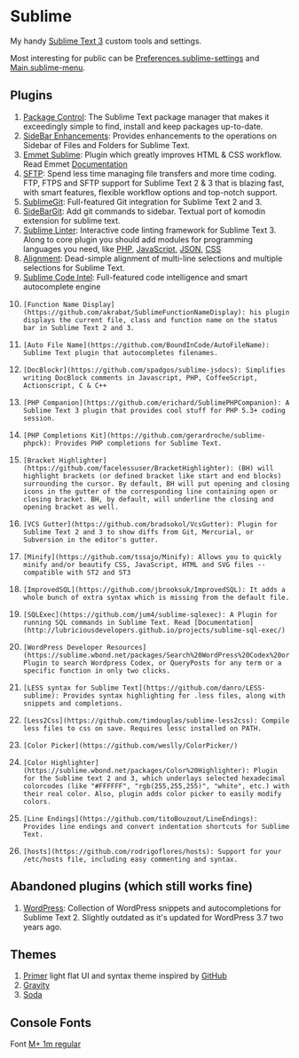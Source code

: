 # Sublime

My handy [Sublime Text 3](http://www.sublimetext.com/3) custom tools and settings.

Most interesting for public can be [Preferences.sublime-settings](Packages/User/Preferences.sublime-settings) and [Main.sublime-menu](Packages/User/Main.sublime-menu).

## Plugins

1. 	[Package Control](https://packagecontrol.io/installation#st3): The Sublime Text package manager that makes it exceedingly simple to find, install and keep packages up-to-date.
2. 	[SideBar Enhancements](https://github.com/titoBouzout/SideBarEnhancements/): Provides enhancements to the operations on Sidebar of Files and Folders for Sublime Text.
3. 	[Emmet Sublime](https://github.com/sergeche/emmet-sublime): Plugin which greatly improves HTML & CSS workflow. Read Emmet [Documentation](http://docs.emmet.io/)
4. 	[SFTP](http://wbond.net/sublime_packages/sftp): Spend less time managing file transfers and more time coding. FTP, FTPS and SFTP support for Sublime Text 2 & 3 that is blazing fast, with smart features, flexible workflow options and top-notch support.
5. 	[SublimeGit](https://sublimegit.net/): Full-featured Git integration for Sublime Text 2 and 3.
6. 	[Side​Bar​Git](https://github.com/titoBouzout/SideBarGit): Add git commands to sidebar. Textual port of komodin extension for sublime text.
7. 	[Sublime Linter](https://github.com/SublimeLinter/SublimeLinter3): Interactive code linting framework for Sublime Text 3. Along to core plugin you should add modules for programming languages you need, like [PHP](https://github.com/SublimeLinter/SublimeLinter-php), [JavaScript](https://github.com/SublimeLinter/SublimeLinter-jshint), [JSON](https://github.com/SublimeLinter/SublimeLinter-json), [CSS](https://github.com/SublimeLinter/SublimeLinter-csslint)
8. 	[Alignment](http://wbond.net/sublime_packages/alignment): Dead-simple alignment of multi-line selections and multiple selections for Sublime Text.
9. 	[Sublime Code Intel](http://github.com/SublimeCodeIntel/SublimeCodeIntel): Full-featured code intelligence and smart autocomplete engine
10. 	[Function Name Display](https://github.com/akrabat/SublimeFunctionNameDisplay): his plugin displays the current file, class and function name on the status bar in Sublime Text 2 and 3.
11. 	[Auto File Name](https://github.com/BoundInCode/AutoFileName): Sublime Text plugin that autocompletes filenames.
12. 	[DocBlockr](https://github.com/spadgos/sublime-jsdocs): Simplifies writing DocBlock comments in Javascript, PHP, CoffeeScript, Actionscript, C & C++
13. 	[PHP Companion](https://github.com/erichard/SublimePHPCompanion): A Sublime Text 3 plugin that provides cool stuff for PHP 5.3+ coding session.
14. 	[PHP Completions Kit](https://github.com/gerardroche/sublime-phpck): Provides PHP completions for Sublime Text.
15. 	[Bracket Highlighter](https://github.com/facelessuser/BracketHighlighter): (BH) will highlight brackets (or defined bracket like start and end blocks) surrounding the cursor. By default, BH will put opening and closing icons in the gutter of the corresponding line containing open or closing bracket. BH, by default, will underline the closing and opening bracket as well.
16. 	[VCS Gutter](https://github.com/bradsokol/VcsGutter): Plugin for Sublime Text 2 and 3 to show diffs from Git, Mercurial, or Subversion in the editor's gutter.
17. 	[Minify](https://github.com/tssajo/Minify): Allows you to quickly minify and/or beautify CSS, JavaScript, HTML and SVG files -- compatible with ST2 and ST3
18. 	[ImprovedSQL](https://github.com/jbrooksuk/ImprovedSQL): It adds a whole bunch of extra syntax which is missing from the default file.
19. 	[SQLExec](https://github.com/jum4/sublime-sqlexec): A Plugin for running SQL commands in Sublime Text. Read [Documentation](http://lubriciousdevelopers.github.io/projects/sublime-sql-exec/)
20. 	[WordPress Developer Resources](https://sublime.wbond.net/packages/Search%20WordPress%20Codex%20or%20QueryPosts): Plugin to search Wordpress Codex, or QueryPosts for any term or a specific function in only two clicks.
21. 	[LESS syntax for Sublime Text](https://github.com/danro/LESS-sublime): Provides syntax highlighting for .less files, along with snippets and completions.
21. 	[Less2Css](https://github.com/timdouglas/sublime-less2css): Compile less files to css on save. Requires lessc installed on PATH.
22. 	[Color Picker](https://github.com/weslly/ColorPicker/)
23. 	[Color Highlighter](https://sublime.wbond.net/packages/Color%20Highlighter): Plugin for the Sublime text 2 and 3, which underlays selected hexadecimal colorcodes (like "#FFFFFF", "rgb(255,255,255)", "white", etc.) with their real color. Also, plugin adds color picker to easily modify colors.
24. 	[Line Endings](https://github.com/titoBouzout/LineEndings): Provides line endings and convert indentation shortcuts for Sublime Text.
25. 	[hosts](https://github.com/rodrigoflores/hosts): Support for your /etc/hosts file, including easy commenting and syntax.

## Abandoned plugins (which still works fine)
1. 	[WordPress](https://github.com/purplefish32/sublime-text-2-wordpress): Collection of WordPress snippets and autocompletions for Sublime Text 2. Slightly outdated as it's updated for WordPress 3.7 two years ago.

## Themes
1. 	[Primer](https://github.com/karelvuong/st-primer) light flat UI and syntax theme inspired by [GitHub](https://github.com)
2. 	[Gravity](https://github.com/frankyonnetti/gravity-sublime-theme)
3. 	[Soda](https://github.com/buymeasoda/soda-theme)

## Console Fonts
Font [M+ 1m regular](http://mplus-fonts.sourceforge.jp/mplus-outline-fonts/download/index-en.html#download)